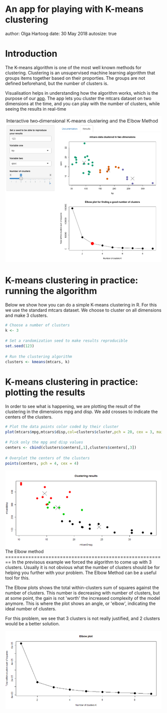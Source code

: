 An app for playing with K-means clustering
========================================================
author: Olga Hartoog
date: 30 May 2018
autosize: true

Introduction
========================================================

The K-means algorithm is one of the most well known methods for clustering. Clustering is an unsupervised machine learning algorithm that groups items together based on their proporties. The groups are not defined beforehand, but the number of clusters is.

Visualisation helps in understanding how the algorithm works, which is the purpose of our [app](https://ohartoog.shinyapps.io/k-means_and_elbow_method_app/). The app lets you cluster the mtcars dataset on two dimensions at the time, and you can play with the number of clusters, while seeing the results in real-time

![](screen.PNG)


K-means clustering in practice: running the algorithm
========================================================
Below we show how you can do a simple K-means clustering in R. For this we use the standard mtcars dataset. We choose to cluster on all dimensions and make 3 clusters.

```r
# Choose a number of clusters
k <- 3

# Set a randomization seed to make results reproducible
set.seed(123)

# Run the clustering algorithm
clusters <- kmeans(mtcars, k)
```

K-means clustering in practice: plotting the results 
========================================================
In order to see what is happening, we are plotting the result of the clustering in the dimensions mpg and disp. We add crosses to indicate the centers of the clusters. 

```r
# Plot the data points color coded by their cluster
plot(mtcars$mpg,mtcars$disp,col=clusters$cluster,pch = 20, cex = 3, main = "Clustering results")

# Pick only the mpg and disp values
centers <- cbind(clusters$centers[,1],clusters$centers[,3])

# Overplot the centers of the clusters
points(centers, pch = 4, cex = 4)
```

<img src="app_pitch-figure/unnamed-chunk-3-1.png" title="plot of chunk unnamed-chunk-3" alt="plot of chunk unnamed-chunk-3" style="display: block; margin: auto;" />
The Elbow method
========================================================
In the previsous example we forced the algorithm to come up with 3 clusters. Usually it is not obvious what the number of clusters should be for helping you further with your problem. The Elbow Method can be a useful tool for this. 

The Elbow plots shows the total within-clusters sum of squares against the number of clusters. This number is decreasing with number of clusters, but at some point, the gain is not 'worth' the increased complexity of the model anymore. This is where the plot shows an angle, or 'elbow', indicating the ideal number of clusters.

For this problem, we see that 3 clusters is not really justified, and 2 clusters would be a better solution.

<img src="app_pitch-figure/unnamed-chunk-4-1.png" title="plot of chunk unnamed-chunk-4" alt="plot of chunk unnamed-chunk-4" style="display: block; margin: auto;" />

